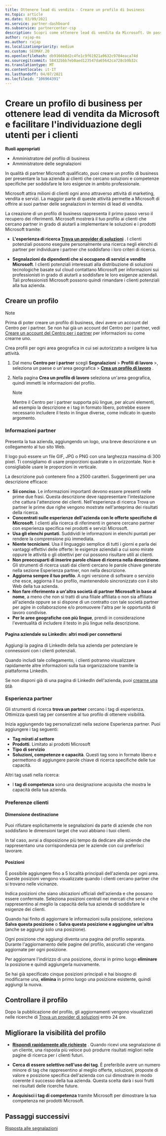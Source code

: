 ```yaml
---
title: Ottenere lead di vendita - Creare un profilo di business
ms.topic: article
ms.date: 03/09/2021
ms.service: partner-dashboard
ms.subservice: partnercenter-csp
description: Scopri come ottenere lead di vendita da Microsoft. Un passaggio chiave consiste nel creare un profilo di business nel Centro per i partner in modo che i clienti possano individuare più facilmente gli utenti.
author: rajap-ms
ms.author: rajap
ms.localizationpriority: medium
ms.custom: SEOMAY.20
ms.openlocfilehash: db9166b0d2c4fe1c9f61921a9632c9704eaca74d
ms.sourcegitcommit: 58432bbb7eb0aed123547da65642ca728cb9b32c
ms.translationtype: MT
ms.contentlocale: it-IT
ms.lasthandoff: 04/07/2021
ms.locfileid: "106964391"
---
```

# <a name="create-a-business-profile-to-get-microsoft-sales-leads-and-help-customers-find-you"></a>Creare un profilo di business per ottenere lead di vendita da Microsoft e facilitare l'individuazione degli utenti per i clienti

**Ruoli appropriati**

- Amministratore del profilo di business
- Amministratore delle segnalazioni

In qualità di partner Microsoft qualificato, puoi creare un profilo di business per presentare la tua azienda ai clienti che cercano soluzioni e competenze specifiche per soddisfare le loro esigenze in ambito professionale.

Microsoft attira milioni di clienti ogni anno attraverso attività di marketing, vendita e servizi. La maggior parte di queste attività permette a Microsoft di offrire ai suoi partner delle segnalazioni in termini di lead di vendita. 

La creazione di un profilo di business rappresenta il primo passo verso il recupero dei riferimenti. Microsoft mostrerà il tuo profilo ai clienti che cercano partner in grado di aiutarli a implementare le soluzioni e i prodotti Microsoft tramite:

- **L'esperienza di ricerca [Trova un provider di soluzioni](https://www.microsoft.com/solution-providers/home)** . I clienti potenziali possono eseguire personalmente una ricerca negli elenchi di partner per individuare i partner che soddisfano i loro criteri di ricerca.

- **Segnalazioni da dipendenti che si occupano di servizi e vendite Microsoft**. I clienti potenziali interessati alla distribuzione di soluzioni tecnologiche basate sul cloud contattano Microsoft per informazioni sui professionisti in grado di aiutarli a soddisfare le loro esigenze aziendali. Tali professionisti Microsoft possono quindi rimandare i clienti potenziali alla tua azienda.

## <a name="create-a-profile"></a>Creare un profilo

> [!NOTE]  
> Prima di poter creare un profilo di business, devi avere un account del Centro per i partner. Se non hai già un account del Centro per i partner, vedi [Creare un account del Centro per i partner](mpn-create-a-partner-center-account.md) per informazioni su come crearne uno.

Crea profili per ogni area geografica in cui sei autorizzato a svolgere la tua attività.

1. Dal menu **Centro per i partner** scegli **Segnalazioni** &gt; **Profili di lavoro** &gt;, seleziona un paese o un'area geografica > **[Crea un profilo di lavoro](https://partner.microsoft.com/referrals/businessprofiles/)** .

2. Nella pagina **Crea un profilo di lavoro** seleziona un'area geografica, quindi immetti le informazioni del profilo.
   > [!NOTE]  
   >  Mentre il Centro per i partner supporta più lingue, per alcuni elementi, ad esempio la descrizione e i tag in formato libero, potrebbe essere necessario includere il testo in lingue diverse, come indicato in questo argomento.

### <a name="partner-information"></a>Informazioni partner

Presenta la tua azienda, aggiungendo un logo, una breve descrizione e un collegamento al tuo sito Web. 

Il logo può essere un file GIF, JPG o PNG con una larghezza massima di 300 pixel. Ti consigliamo di usare proporzioni quadrate o in orizzontale. Non è consigliabile usare le proporzioni in verticale.

La descrizione può contenere fino a 2500 caratteri. Suggerimenti per una descrizione efficace: 

-  **Sii conciso**. Le informazioni importanti devono essere presenti nelle prime due frasi. Questa descrizione deve rappresentare l'intestazione che cattura l'attenzione dei clienti. Nell'esperienza di ricerca Trova un partner le prime due righe vengono mostrate nell'anteprima dei risultati della ricerca.
-  **Concentrati sulle esperienze dell'azienda con le offerte specifiche di Microsoft**. I clienti alla ricerca di riferimenti in genere cercano partner con esperienza specifica nei prodotti e servizi Microsoft.
-  **Usa gli elenchi puntati**. Suddividi le informazioni in elenchi puntati per rendere la comprensione più immediata.
-  **Niente tecnicismi**. Usa il linguaggio semplice di tutti i giorni e parla dei vantaggi effettivi delle offerte: le esigenze aziendali a cui sono mirate oppure le attività o gli obiettivi per cui possono risultare utili ai clienti.
-  **Non preoccuparti di inserire parole chiave di ricerca nella descrizione**. Gli strumenti di ricerca usati dai clienti cercano le parole chiave generate nella sezione Esperienza partner, non nella descrizione.
-  **Aggiorna sempre il tuo profilo**. A ogni versione di software o servizio che esce, aggiorna il tuo profilo, mantenendolo sincronizzato con il sito Web della tua azienda.
-  **Non fare riferimento a un'altra società di partner Microsoft in base al nome**, a meno che non si tratti di una filiale affiliata o non sia affiliata all'azienda oppure se si dispone di un contratto con tale società partner per agire in collaborazione e/o promuovere l'altra per le opportunità di lavoro condivise.
-  **Per le aree geografiche con più lingue**, prendi in considerazione l'eventualità di includere il testo in più lingue nella descrizione.

#### <a name="linkedin-company-page-more-ways-to-connect"></a> Pagina aziendale su LinkedIn: altri modi per connettersi

Aggiungi la pagina di LinkedIn della tua azienda per potenziare le connessioni con i clienti potenziali. 

Quando includi tale collegamento, i clienti potranno visualizzare rapidamente altre informazioni sulla tua organizzazione tramite la piattaforma LinkedIn.

Se non disponi già di una pagina di LinkedIn dell'azienda, puoi [crearne una ora](https://www.linkedin.com/company/setup/new/).

### <a name="partner-expertise"></a>Esperienza partner

Gli strumenti di ricerca **trova un partner** cercano i tag di esperienza. Ottimizza questi tag per consentire al tuo profilo di ottenere visibilità.

Inizia aggiungendo tag personalizzati nella sezione Esperienza partner. Puoi aggiungere i tag seguenti: 

-  **Tag mirati al settore**
-  **Prodotti**. Limitato ai prodotti Microsoft
-  **Tipo di servizio**
-  **Soluzioni, competenze e capacità**. Questi tag sono in formato libero e permettono di aggiungere parole chiave di ricerca specifiche delle tue capacità.

Altri tag usati nella ricerca:

- I **tag di competenza** sono una designazione acquisita che mostra le capacità della tua azienda.

### <a name="customer-preferences"></a>Preferenze clienti

#### <a name="target-size"></a>Dimensione destinazione

Puoi rifiutare esplicitamente le segnalazioni da parte di aziende che non soddisfano le dimensioni target che vuoi abbiano i tuoi clienti.

In tal caso, avrai a disposizione più tempo da dedicare alle aziende che rappresentano una corrispondenza per le aziende con cui preferisci lavorare.

#### <a name="locations"></a>Posizioni

È possibile aggiungere fino a 5 località principali dell'azienda per ogni area. Queste posizioni vengono visualizzate quando i clienti cercano partner che si trovano nelle vicinanze.

Indica posizioni che siano ubicazioni ufficiali dell'azienda e che possano essere confermate. Seleziona posizioni centrali nei mercati che servi e che rappresentino al meglio la capacità della tua azienda di soddisfare le esigenze dei clienti.

Quando hai finito di aggiornare le informazioni sulla posizione, seleziona **Salva questa posizione** o **Salva questa posizione e aggiungine un'altra** (anche se aggiungi solo una posizione).

Ogni posizione che aggiungi diventa una pagina del profilo separata. Durante l'aggiornamento delle pagine del profilo, assicurati che vengano aggiornate per ogni posizione.

Per aggiornare l'indirizzo di una posizione, dovrai in primo luogo **eliminare** la posizione e quindi aggiungerla nuovamente.

Se hai già specificato cinque posizioni principali e hai bisogno di modificarne una, **elimina** in primo luogo una posizione esistente, quindi aggiungi la nuova.

## <a name="review-your-profile"></a>Controllare il profilo

Dopo la pubblicazione del profilo, gli aggiornamenti vengono visualizzati nelle ricerche di [Trova un provider di soluzioni](https://www.microsoft.com/solution-providers/home) entro 24 ore.

## <a name="improve-the-visibility-of-your-profile"></a>Migliorare la visibilità del profilo

- **[Rispondi rapidamente alle richieste](manage-leads.md)** . Quando ricevi una segnalazione di un cliente, una risposta più veloce può produrre risultati migliori nelle pagine di ricerca per i clienti futuri.

- **Cerca di essere selettivo nell'uso dei tag**.  È preferibile avere un numero minore di tag che rappresentino al meglio offerte, soluzioni, proposte di valore e posizione specifica dell'azienda con cui dimostrare in modo coerente il successo della tua azienda.  Questa scelta darà i suoi frutti nei risultati delle ricerche future.
- **Acquisisci i tag di competenza** tramite Microsoft per dimostrare la tua competenza nei prodotti Microsoft.

## <a name="next-steps"></a>Passaggi successivi

[Risposta alle segnalazioni](manage-leads.md)
